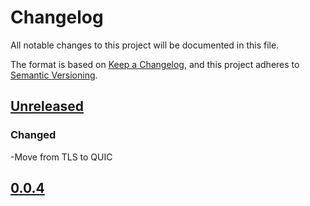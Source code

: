 # Changelog

All notable changes to this project will be documented in this file.

The format is based on [Keep a Changelog](https://keepachangelog.com/en/1.0.0/),
and this project adheres to [Semantic Versioning](https://semver.org/spec/v2.0.0.html).

## [Unreleased](https://github.com/alexandrestein/securelink/compare/v0.0.4...master)

### Changed
-Move from TLS to QUIC

## [0.0.4](https://github.com/alexandrestein/securelink/releases/tag/v0.0.4)